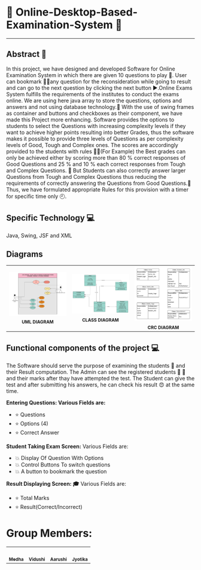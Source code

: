 # :school: Online-Desktop-Based-Examination-System :school:
--------------------------------------------------------------------------------------------------------------------------------------------------------------------------------------------------------------------------------------------------------------------------------------------------------

## Abstract :memo:

In this project, we have designed and developed Software for Online Examination System in which there are given 10 questions to play :dart:. User can bookmark :bookmark::bookmark:any question for the reconsideration while going to result and can go to the next question by clicking the next button :arrow_forward:.Online Exams System fulfills the requirements of the institutes to conduct the exams online. We are using here java array to store the questions, options and answers and not using database technology.:book:  With the use of swing frames as container and buttons and checkboxes as their component, we have made this Project more enhancing. Software provides the options to students to select the Questions with increasing complexity levels if they want to achieve higher points resulting into better Grades, thus the software makes it possible to provide three levels of Questions as per complexity levels of Good, Tough and Complex ones. The scores are accordingly provided to the students with rules :beginner::beginner:(For Example) the  Best grades can only be achieved either by scoring more than 80 % correct responses of Good Questions and 25 % and 10 % each correct responses from Tough and Complex Questions. :information_desk_person: But Students can also correctly answer larger Questions from Tough and Complex Questions thus reducing the requirements of correctly answering the Questions from Good Questions.:bell: Thus, we have formulated appropriate Rules for this provision with a timer for specific time only :clock9:.

## Specific Technology :computer:
Java, Swing, JSF and XML

## Diagrams
<table>
  <tr>
     <td align="center"><img src="uml_diagram.jpeg" width="500px;" alt=""/><br /><sub><b>UML DIAGRAM</b></sub></a><br /></td>
     <td align="center"><img src="class_diagram.jpeg" width="500px;" alt=""/><br /><sub><b>CLASS DIAGRAM</b></sub></a><br /></td>
     <td align="center"><img src="CRC diagram (1).jpeg" width="500px;" alt=""/><br /><sub><b>CRC DIAGRAM</b></sub></a><br /></td>

 
 </tr>
</table>


## Functional components of the project :computer:
The Software should serve the purpose of examining the students :book: and their Result computation.
The Admin can see the registered students :girl: :boy: and their marks after thay have attempted the test.
The Student can give the test and after submitting his answers, he can check his result :heart_eyes: at the same time.

**Entering Questions: Various Fields are:**
* :star: Questions
* :star: Options (4)
* :star: Correct Answer

**Student Taking Exam Screen:** 
Various Fields are:
* :boom: Display Of Question With Options
* :boom: Control Buttons To switch questions
* :boom: A button to bookmark the question

**Result Displaying Screen: :mortar_board:** 
Various Fields are:
* :star: Total Marks
* :star: Result(Correct/Incorrect)


# Group Members:
<table>
  <tr>
     <td align="center"><a href="https://github.com/medhabalani"><img src="https://avatars3.githubusercontent.com/u/58399279?s=400&v=4" width="300px;" alt=""/><br /><sub><b>Medha</b></sub></a><br /></td>
     <td align="center"><a href="https://github.com/vidushi1012"><img src="https://avatars3.githubusercontent.com/u/58432166?s=400&u=7e05b92ffe0ef8c4d5dc3c2c314ab1edebf9a431&v=4" width="300px;" alt=""/><br /><sub><b>Vidushi</b></sub></a><br /></td>
    <td align="center"><a href="https://github.com/xxx32"><img src="https://avatars1.githubusercontent.com/u/58389098?s=400&u=f3f311649ce839abd0ea3fd57674a818030b5549&v=4" width="300px;" alt=""/><br /><sub><b>Aarushi</b></sub></a><br /></td>
     <td align="center"><a href="https://github.com/Jyotika999"><img src="https://avatars0.githubusercontent.com/u/54600270?v=4" width="300px;" alt=""/><br /><sub><b>Jyotika</b></sub></a><br /></td>

 
 </tr>
</table>


